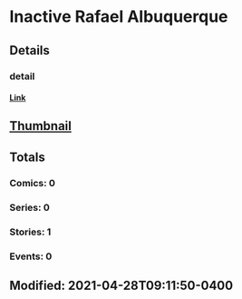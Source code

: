 # Inactive Rafael Albuquerque 
## Details
### detail
#### [Link](http://marvel.com/comics/creators/13349/inactive_rafael_albuquerque?utm_campaign=apiRef&utm_source=225578a89fc76f3d20fbffda5d17a88d)
## [Thumbnail](http://i.annihil.us/u/prod/marvel/i/mg/b/40/image_not_available.jpg)
## Totals
### Comics: 0
### Series: 0
### Stories: 1
### Events: 0
## Modified: 2021-04-28T09:11:50-0400